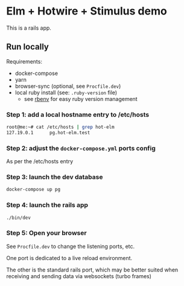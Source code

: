 # Elm + Hotwire + Stimulus demo

This is a rails app.

## Run locally

Requirements: 

- docker-compose
- yarn
- browser-sync (optional, see `Procfile.dev`)
- local ruby install (see: `.ruby-version` file)
  - see [rbenv](https://github.com/rbenv/rbenv) for easy ruby version management

### Step 1: add a local hostname entry to /etc/hosts

```bash
root@me:~# cat /etc/hosts | grep hot-elm
127.19.0.1      pg.hot-elm.test
```

### Step 2: adjust the `docker-compose.yml` ports config

As per the /etc/hosts entry

### Step 3: launch the dev database

```bash
docker-compose up pg
```

### Step 4: launch the rails app

```bash
./bin/dev
```

### Step 5: Open your browser

See `Procfile.dev` to change the listening ports, etc.

One port is dedicated to a live reload environment.

The other is the standard rails port, which may be better suited when receiving and sending data via websockets (turbo frames)